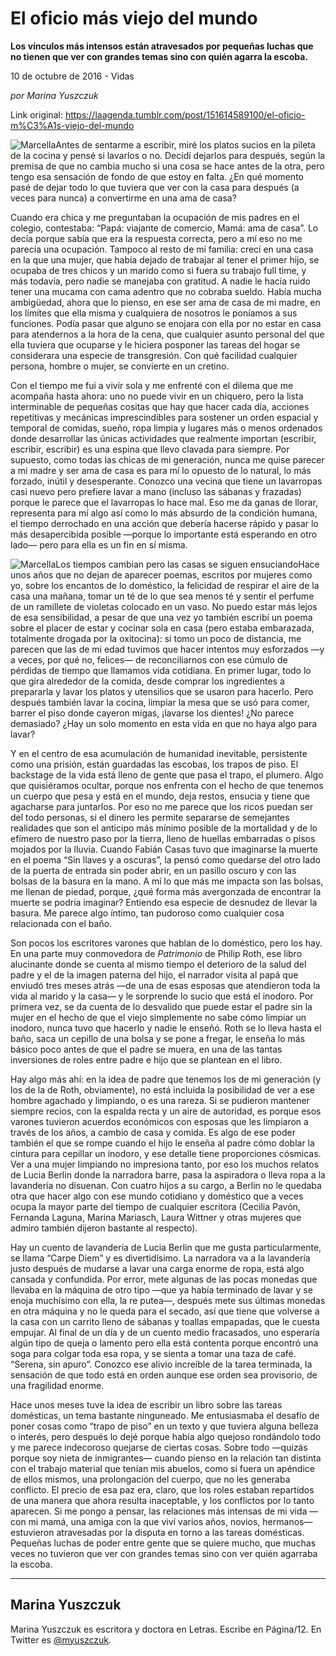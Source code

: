 # El oficio más viejo del mundo

**Los vínculos más intensos están atravesados por pequeñas luchas que no tienen que ver con grandes temas sino con quién agarra la escoba.**

10 de octubre de 2016 - Vidas

_por Marina Yuszczuk_

Link original: https://laagenda.tumblr.com/post/151614589100/el-oficio-m%C3%A1s-viejo-del-mundo

![Marcella](https://64.media.tumblr.com/a7b6c94ec687689ee6bb7d4c10bb3661/tumblr_oeu7ydXtHB1u3lb1ko1_540.jpg)Antes de sentarme a escribir, miré los platos sucios en la pileta de la cocina y pensé si lavarlos o no. Decidí dejarlos para después, según la premisa de que no cambia mucho si una cosa se hace antes de la otra, pero tengo esa sensación de fondo de que estoy en falta. ¿En qué momento pasé de dejar todo lo que tuviera que ver con la casa para después (a veces para nunca) a convertirme en una ama de casa?

Cuando era chica y me preguntaban la ocupación de mis padres en el colegio, contestaba: “Papá: viajante de comercio, Mamá: ama de casa”. Lo decía porque sabía que era la respuesta correcta, pero a mí eso no me parecía una ocupación. Tampoco al resto de mi familia: crecí en una casa en la que una mujer, que había dejado de trabajar al tener el primer hijo, se ocupaba de tres chicos y un marido como si fuera su trabajo full time, y más todavía, pero nadie se manejaba con gratitud. A nadie le hacía ruido tener una mucama con cama adentro que no cobraba sueldo. Había mucha ambigüedad, ahora que lo pienso, en ese ser ama de casa de mi madre, en los límites que ella misma y cualquiera de nosotros le poníamos a sus funciones. Podía pasar que alguno se enojara con ella por no estar en casa para atendernos a la hora de la cena, que cualquier asunto personal del que ella tuviera que ocuparse y le hiciera posponer las tareas del hogar se considerara una especie de transgresión. Con qué facilidad cualquier persona, hombre o mujer, se convierte en un cretino.

Con el tiempo me fui a vivir sola y me enfrenté con el dilema que me acompaña hasta ahora: uno no puede vivir en un chiquero, pero la lista interminable de pequeñas cositas que hay que hacer cada día, acciones repetitivas y mecánicas imprescindibles para sostener un orden espacial y temporal de comidas, sueño, ropa limpia y lugares más o menos ordenados donde desarrollar las únicas actividades que realmente importan (escribir, escribir, escribir) es una espina que llevo clavada para siempre. Por supuesto, como todas las chicas de mi generación, nunca me quise parecer a mi madre y ser ama de casa es para mí lo opuesto de lo natural, lo más forzado, inútil y desesperante. Conozco una vecina que tiene un lavarropas casi nuevo pero prefiere lavar a mano (incluso las sábanas y frazadas) porque le parece que el lavarropas lo hace mal. Eso me da ganas de llorar, representa para mí algo así como lo más absurdo de la condición humana, el tiempo derrochado en una acción que debería hacerse rápido y pasar lo más desapercibida posible —porque lo importante está esperando en otro lado— pero para ella es un fin en sí misma.

![Marcella](https://64.media.tumblr.com/a7b6c942ec687689ee6bb7d4c10bb3661/tumblr_oeu7ydXtHB1u3lb1ko1_540.jpg)Los tiempos cambian pero las casas se siguen ensuciandoHace unos años que no dejan de aparecer poemas, escritos por mujeres como yo, sobre los encantos de lo doméstico, la felicidad de respirar el aire de la casa una mañana, tomar un té de lo que sea menos té y sentir el perfume de un ramillete de violetas colocado en un vaso. No puedo estar más lejos de esa sensibilidad, a pesar de que una vez yo también escribí un poema sobre el placer de estar y cocinar sola en casa (pero estaba embarazada, totalmente drogada por la oxitocina): si tomo un poco de distancia, me parecen que las de mi edad tuvimos que hacer intentos muy esforzados —y a veces, por qué no, felices— de reconciliarnos con ese cúmulo de pérdidas de tiempo que llamamos vida cotidiana. En primer lugar, todo lo que gira alrededor de la comida, desde comprar los ingredientes a prepararla y lavar los platos y utensilios que se usaron para hacerlo. Pero después también lavar la cocina, limpiar la mesa que se usó para comer, barrer el piso donde cayeron migas, ¡lavarse los dientes! ¿No parece demasiado? ¿Hay un solo momento en esta vida en que no haya algo para lavar?

Y en el centro de esa acumulación de humanidad inevitable, persistente como una prisión, están guardadas las escobas, los trapos de piso. El backstage de la vida está lleno de gente que pasa el trapo, el plumero. Algo que quisiéramos ocultar, porque nos enfrenta con el hecho de que tenemos un cuerpo que pesa y está en el mundo, deja restos, ensucia y tiene que agacharse para juntarlos. Por eso no me parece que los ricos puedan ser del todo personas, si el dinero les permite separarse de semejantes realidades que son el anticipo más mínimo posible de la mortalidad y de lo efímero de nuestro paso por la tierra, lleno de huellas embarradas o pisos mojados por la lluvia. Cuando Fabián Casas tuvo que imaginarse la muerte en el poema “Sin llaves y a oscuras”, la pensó como quedarse del otro lado de la puerta de entrada sin poder abrir, en un pasillo oscuro y con las bolsas de la basura en la mano. A mí lo que más me impacta son las bolsas, me llenan de piedad, porque, ¿qué forma más avergonzada de encontrar la muerte se podría imaginar? Entiendo esa especie de desnudez de llevar la basura. Me parece algo íntimo, tan pudoroso como cualquier cosa relacionada con el baño.

Son pocos los escritores varones que hablan de lo doméstico, pero los hay. En una parte muy conmovedora de *Patrimonio* de Philip Roth, ese libro alucinante donde se cuenta al mismo tiempo el deterioro de la salud del padre y el de la imagen paterna del hijo, el narrador visita al papá que enviudó tres meses atrás —de una de esas esposas que atendieron toda la vida al marido y la casa— y le sorprende lo sucio que está el inodoro. Por primera vez, se da cuenta de lo desvalido que puede estar el padre sin la mujer en el hecho de que el viejo simplemente no sabe cómo limpiar un inodoro, nunca tuvo que hacerlo y nadie le enseñó. Roth se lo lleva hasta el baño, saca un cepillo de una bolsa y se pone a fregar, le enseña lo más básico poco antes de que el padre se muera, en una de las tantas inversiones de roles entre padre e hijo que se plantean en el libro.

Hay algo más ahí: en la idea de padre que tenemos los de mi generación (y los de la de Roth, obviamente), no está incluida la posibilidad de ver a ese hombre agachado y limpiando, o es una rareza. Si se pudieron mantener siempre recios, con la espalda recta y un aire de autoridad, es porque esos varones tuvieron acuerdos económicos con esposas que les limpiaron a través de los años, a cambio de casa y comida. Es algo de ese poder también el que se rompe cuando el hijo le enseña al padre cómo doblar la cintura para cepillar un inodoro, y ese detalle tiene proporciones cósmicas. Ver a una mujer limpiando no impresiona tanto, por eso los muchos relatos de Lucia Berlin donde la narradora barre, pasa la aspiradora o lleva ropa a la lavandería no disuenan. Con cuatro hijos a su cargo, a Berlin no le quedaba otra que hacer algo con ese mundo cotidiano y doméstico que a veces ocupa la mayor parte del tiempo de cualquier escritora (Cecilia Pavón, Fernanda Laguna, Marina Mariasch, Laura Wittner y otras mujeres que admiro también dijeron bastante al respecto).

Hay un cuento de lavandería de Lucia Berlin que me gusta particularmente, se llama “Carpe Diem” y es divertidísimo. La narradora va a la lavandería justo después de mudarse a lavar una carga enorme de ropa, está algo cansada y confundida. Por error, mete algunas de las pocas monedas que llevaba en la máquina de otro tipo —que ya había terminado de lavar y se enoja muchísimo con ella, la re putea—, después mete sus últimas monedas en otra máquina y no le queda para el secado, así que tiene que volverse a la casa con un carrito lleno de sábanas y toallas empapadas, que le cuesta empujar. Al final de un día y de un cuento medio fracasados, uno esperaría algún tipo de queja o lamento pero ella está contenta porque encontró una soga para colgar toda esa ropa, y se sienta a tomar una taza de café. “Serena, sin apuro”. Conozco ese alivio increíble de la tarea terminada, la sensación de que todo está en orden aunque ese orden sea provisorio, de una fragilidad enorme.

Hace unos meses tuve la idea de escribir un libro sobre las tareas domésticas, un tema bastante ninguneado. Me entusiasmaba el desafío de poner cosas como “trapo de piso” en un texto y que tuviera alguna belleza o interés, pero después lo dejé porque había algo quejoso rondándolo todo y me parece indecoroso quejarse de ciertas cosas. Sobre todo —quizás porque soy nieta de inmigrantes— cuando pienso en la relación tan distinta con el trabajo material que tenían mis abuelos, como si fuera un apéndice de ellos mismos, una prolongación del cuerpo, que no les generaba conflicto. El precio de esa paz era, claro, que los roles estaban repartidos de una manera que ahora resulta inaceptable, y los conflictos por lo tanto aparecen. Si me pongo a pensar, las relaciones más intensas de mi vida —con mi mamá, una amiga con la que viví varios años, novios, hermanos— estuvieron atravesadas por la disputa en torno a las tareas domésticas. Pequeñas luchas de poder entre gente que se quiere mucho, que muchas veces no tuvieron que ver con grandes temas sino con ver quién agarraba la escoba.








---

 Marina Yuszczuk
----------------

 Marina Yuszczuk es escritora y doctora en Letras. Escribe en Página/12. En Twitter es [@myuszczuk](https://twitter.com/myuszczuk). 

